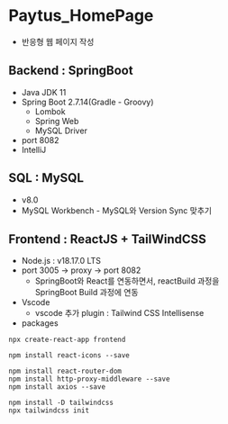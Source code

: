 # Paytus_HomePage 
- 반응형 웹 페이지 작성 


## Backend : SpringBoot
- Java JDK 11
- Spring Boot 2.7.14(Gradle - Groovy)
  - Lombok
  - Spring Web
  - MySQL Driver
- port 8082
- IntelliJ 


## SQL : MySQL 
- v8.0
- MySQL Workbench - MySQL와 Version Sync 맞추기


## Frontend : ReactJS + TailWindCSS
- Node.js : v18.17.0 LTS
- port 3005 -> proxy -> port 8082
  - SpringBoot와 React를 연동하면서, reactBuild 과정을  
    SpringBoot Build 과정에 연동
- Vscode
  - vscode 추가 plugin : Tailwind CSS Intellisense
- packages
```
npx create-react-app frontend

npm install react-icons --save

npm install react-router-dom
npm install http-proxy-middleware --save
npm install axios --save

npm install -D tailwindcss
npx tailwindcss init
```